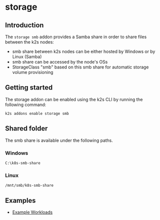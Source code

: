 <!--
SPDX-FileCopyrightText: © 2023 Siemens Healthcare GmbH

SPDX-License-Identifier: MIT
-->

# storage

## Introduction

The `storage smb` addon provides a Samba share in order to share files between the k2s nodes:

- smb share between k2s nodes can be either hosted by Windows or by Linux (Samba)
- smb share can be accessed by the node's OSs
- StorageClass "smb" based on this smb share for automatic storage volume provisioning

## Getting started

The storage addon can be enabled using the k2s CLI by running the following command:
```
k2s addons enable storage smb
```

## Shared folder

The smb share is available under the following paths.

### Windows

```
C:\k8s-smb-share
```

### Linux
```
/mnt/smb/k8s-smb-share
```
  
## Examples
- [Example Workloads](../../k2s/test/e2e/addons/storage/workloads/)
